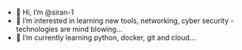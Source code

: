 - 👋 Hi, I’m @siran-1
- 👀 I’m interested in learning new tools, networking, cyber security - technologies are mind blowing...
- 🌱 I’m currently learning python, docker, git and cloud...


